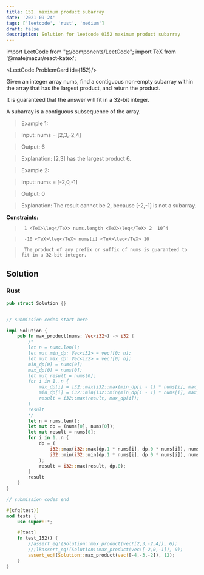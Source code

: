 ```yaml
---
title: 152. maximum product subarray
date: '2021-09-24'
tags: ['leetcode', 'rust', 'medium']
draft: false
description: Solution for leetcode 0152 maximum product subarray
---
```

import LeetCode from "@/components/LeetCode";
import TeX from '@matejmazur/react-katex';

<LeetCode.ProblemCard id={152}/>
 

  Given an integer array nums, find a contiguous non-empty subarray within the array that has the largest product, and return the product.

  It is guaranteed that the answer will fit in a 32-bit integer.

  A subarray is a contiguous subsequence of the array.

   

 >   Example 1:

  

 >   Input: nums <TeX>=</TeX> [2,3,-2,4]

 >   Output: 6

 >   Explanation: [2,3] has the largest product 6.

  

 >   Example 2:

  

 >   Input: nums <TeX>=</TeX> [-2,0,-1]

 >   Output: 0

 >   Explanation: The result cannot be 2, because [-2,-1] is not a subarray.

  

   

  **Constraints:**

  

 >   	1 <TeX>\leq</TeX> nums.length <TeX>\leq</TeX> 2  10^4

 >   	-10 <TeX>\leq</TeX> nums[i] <TeX>\leq</TeX> 10

 >   	The product of any prefix or suffix of nums is guaranteed to fit in a 32-bit integer.


## Solution
### Rust
```rust
pub struct Solution {}


// submission codes start here

impl Solution {
    pub fn max_product(nums: Vec<i32>) -> i32 {
        /*
        let n = nums.len();
        let mut min_dp: Vec<i32> = vec![0; n];
        let mut max_dp: Vec<i32> = vec![0; n];
        min_dp[0] = nums[0];
        max_dp[0] = nums[0];
        let mut result = nums[0];
        for i in 1..n {
            max_dp[i] = i32::max(i32::max(min_dp[i - 1] * nums[i], max_dp[i - 1] * nums[i]), nums[i]);
            min_dp[i] = i32::min(i32::min(min_dp[i - 1] * nums[i], max_dp[i - 1] * nums[i]), nums[i]);
            result = i32::max(result, max_dp[i]);
        }
        result
        */
        let n = nums.len();
        let mut dp = (nums[0], nums[0]);
        let mut result = nums[0];
        for i in 1..n {
            dp = (
                i32::max(i32::max(dp.1 * nums[i], dp.0 * nums[i]), nums[i]),
                i32::min(i32::min(dp.1 * nums[i], dp.0 * nums[i]), nums[i])
            );
            result = i32::max(result, dp.0);
        }
        result
    }
}

// submission codes end

#[cfg(test)]
mod tests {
    use super::*;

    #[test]
    fn test_152() {
        //assert_eq!(Solution::max_product(vec![2,3,-2,4]), 6);
        //;lkassert_eq!(Solution::max_product(vec![-2,0,-1]), 0);
        assert_eq!(Solution::max_product(vec![-4,-3,-2]), 12);
    }
}

```
